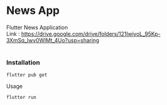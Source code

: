 # News App
 Flutter News Application 
<br>
Link : https://drive.google.com/drive/folders/121IwiyoL_95Kp-3XmSq_Iwv0WlMt_4Uo?usp=sharing
<br><br>
<h3>Installation</h3>

```
flutter pub get
```
Usage 

```
flutter run
```
